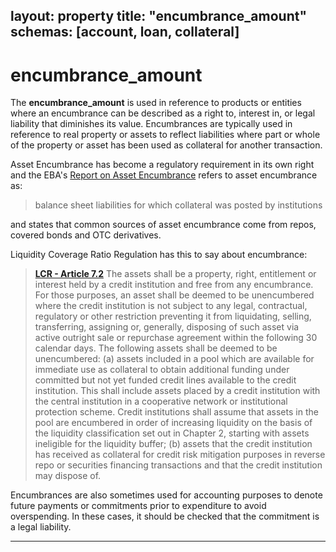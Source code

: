 layout:		property
title:		"encumbrance_amount"
schemas:	[account, loan, collateral]
---

# encumbrance_amount
The **encumbrance_amount** is used in reference to products or entities where an encumbrance can be described as a right to, interest in, or legal liability that diminishes its value. Encumbrances are typically used in reference to real property or assets to reflect liabilities where part or whole of the property or asset has been used as collateral for another transaction. 

Asset Encumbrance has become a regulatory requirement in its own right and the EBA's [Report on Asset Encumbrance][eba] refers to asset encumbrance as: 

> balance sheet liabilities for which collateral was posted by institutions

and states that common sources of asset encumbrance come from repos, covered bonds and OTC derivatives.

Liquidity Coverage Ratio Regulation has this to say about encumbrance:

> [**LCR - Article 7.2**][lcr]
> The assets shall be a property, right, entitlement or interest held by a credit institution and free from any encumbrance. For those purposes, an asset shall be deemed to be unencumbered where the credit institution is not subject to any legal, contractual, regulatory or other restriction preventing it from liquidating, selling, transferring, assigning or, generally, disposing of such asset via active outright sale or repurchase agreement within the following 30 calendar days. The following assets shall be deemed to be unencumbered:
>   (a) assets included in a pool which are available for immediate use as collateral to obtain additional funding under committed but not yet funded credit lines available to the credit institution. This shall include assets placed by a credit institution with the central institution in a cooperative network or institutional protection scheme. Credit institutions shall assume that assets in the pool are encumbered in order of increasing liquidity on the basis of the liquidity classification set out in Chapter 2, starting with assets ineligible for the liquidity buffer;
>   (b) assets that the credit institution has received as collateral for credit risk mitigation purposes in reverse repo or securities financing transactions and that the credit institution may dispose of.

Encumbrances are also sometimes used for accounting purposes to denote future payments or commitments prior to expenditure to avoid overspending. In these cases, it should be checked that the commitment is a legal liability.


---
[eba]:  https://www.eba.europa.eu/documents/10180/974844/EBA+Report+on+Asset+Encumbrance-+September+2015.pdf/e6e2a6ee-6708-4430-a506-5f68ff70736d
[lcr]: http://eur-lex.europa.eu/legal-content/EN/TXT/?uri=CELEX%3A32015R0061